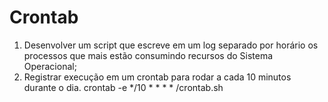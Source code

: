 # Crontab

1. Desenvolver um script que escreve em um log separado por horário os processos que mais estão consumindo recursos do Sistema Operacional;
2. Registrar execução em um crontab para rodar a cada 10 minutos durante o dia.
	crontab -e
	*/10 * * * * <full-path>/crontab.sh